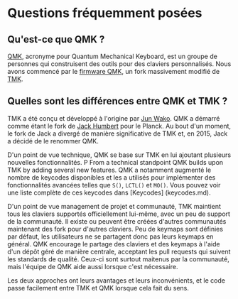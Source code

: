 # Questions fréquemment posées

## Qu'est-ce que QMK ?

[QMK](https://github.com/qmk), acronyme pour Quantum Mechanical Keyboard, est un groupe de personnes qui construisent des outils pour des claviers personnalisés. Nous avons commencé par le [firmware QMK](https://github.com/qmk/qmk_firmware), un fork massivement modifié de [TMK](https://github.com/tmk/tmk_keyboard).

## Quelles sont les différences entre QMK et TMK ?

TMK a été conçu et développé à l'origine par [Jun Wako](https://github.com/tmk). QMK a démarré comme étant le fork de  [Jack Humbert](https://github.com/jackhumbert) pour le Planck. Au bout d'un moment, le fork de Jack a divergé de manière significative de TMK et, en 2015, Jack a décidé de le renommer QMK.

D'un point de vue technique, QMK se base sur TMK en lui ajoutant plusieurs nouvelles fonctionnalités. P
From a technical standpoint QMK builds upon TMK by adding several new features. QMK a notamment augmenté le nombre de keycodes disponibles et les a utilisés pour implémenter des fonctionnalités avancées telles que `S()`, `LCTL()` et `MO()`. Vous pouvez voir une liste complète de ces keycodes dans [Keycodes] (keycodes.md).

D'un point de vue management de projet et communauté, TMK maintient tous les claviers supportés officiellement lui-même, avec un peu de support de la communauté. Il existe ou peuvent être créées d'autres communautés maintenant des fork pour d'autres claviers. Peu de keymaps sont définies par défaut, les utilisateurs ne se partagent donc pas leurs keymaps en général. QMK encourage le partage des claviers et des keymaps à l'aide d'un dépôt géré de manière centrale, acceptant les pull requests qui suivent les standards de qualité. Ceux-ci sont surtout maitenus par la communauté, mais l'équipe de QMK aide aussi lorsque c'est nécessaire.

Les deux approches ont leurs avantages et leurs inconvénients, et le code passe facilement entre TMK et QMK lorsque cela fait du sens.
